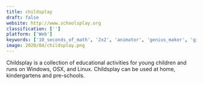 ```yaml
---
title: childsplay
draft: false 
website: http://www.schoolsplay.org
classification: ['']
platform: ['Web']
keywords: ['10_seconds_of_math', '2x2', 'animator', 'genius_maker', 'gifcurry', 'i_know_it', 'i_love_preschool', 'kid_pix', 'little_wizard', 'lunapic', 'math_games', 'mathisfun_times_table', 'mathcolic', 'pic.ie', 'qgifer', 'scheduled_tasks', 'scratch', 'tux_paint', 'unreal_engine', 'yasminoku']
image: 2020/04/childsplay.png
---
```

Childsplay is a collection of educational activities for young children and runs on Windows, OSX, and Linux. Childsplay can be used at home, kindergartens and pre-schools.